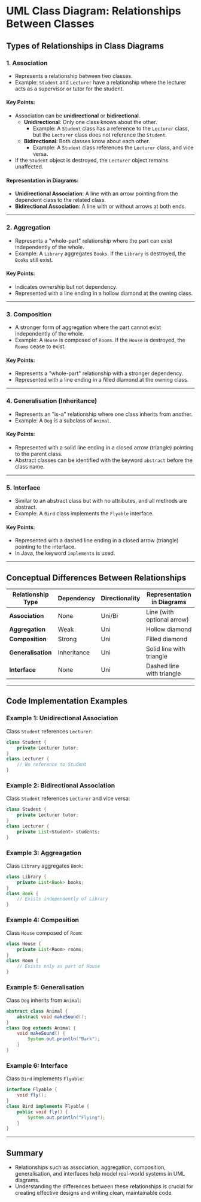 # UML Class Diagram: Relationships Between Classes

## Types of Relationships in Class Diagrams

### 1. **Association**
- Represents a relationship between two classes.
- Example: `Student` and `Lecturer` have a relationship where the lecturer acts as a supervisor or tutor for the student.

#### Key Points:
- Association can be **unidirectional** or **bidirectional**.
  - **Unidirectional**: Only one class knows about the other.
    - Example: A `Student` class has a reference to the `Lecturer` class, but the `Lecturer` class does not reference the `Student`.
  - **Bidirectional**: Both classes know about each other.
    - Example: A `Student` class references the `Lecturer` class, and vice versa.
- If the `Student` object is destroyed, the `Lecturer` object remains unaffected.

#### Representation in Diagrams:
- **Unidirectional Association**: A line with an arrow pointing from the dependent class to the related class.
- **Bidirectional Association**: A line with or without arrows at both ends.

---

### 2. **Aggregation**
- Represents a "whole-part" relationship where the part can exist independently of the whole.
- Example: A `Library` aggregates `Books`. If the `Library` is destroyed, the `Books` still exist.

#### Key Points:
- Indicates ownership but not dependency.
- Represented with a line ending in a hollow diamond at the owning class.

---

### 3. **Composition**
- A stronger form of aggregation where the part cannot exist independently of the whole.
- Example: A `House` is composed of `Rooms`. If the `House` is destroyed, the `Rooms` cease to exist.

#### Key Points:
- Represents a "whole-part" relationship with a stronger dependency.
- Represented with a line ending in a filled diamond at the owning class.

---

### 4. **Generalisation (Inheritance)**
- Represents an "is-a" relationship where one class inherits from another.
- Example: A `Dog` is a subclass of `Animal`.

#### Key Points:
- Represented with a solid line ending in a closed arrow (triangle) pointing to the parent class.
- Abstract classes can be identified with the keyword `abstract` before the class name.

---

### 5. **Interface**
- Similar to an abstract class but with no attributes, and all methods are abstract.
- Example: A `Bird` class implements the `Flyable` interface.

#### Key Points:
- Represented with a dashed line ending in a closed arrow (triangle) pointing to the interface.
- In Java, the keyword `implements` is used.

---

## Conceptual Differences Between Relationships

| Relationship Type | Dependency | Directionality | Representation in Diagrams |
|-------------------|------------|----------------|----------------------------|
| **Association**   | None       | Uni/Bi         | Line (with optional arrow) |
| **Aggregation**   | Weak       | Uni            | Hollow diamond             |
| **Composition**   | Strong     | Uni            | Filled diamond             |
| **Generalisation**| Inheritance| Uni            | Solid line with triangle   |
| **Interface**     | None       | Uni            | Dashed line with triangle  |

---

## Code Implementation Examples

### Example 1: Unidirectional Association

Class `Student` references `Lecturer`:
```java
class Student {
    private Lecturer tutor;
}
class Lecturer {
    // No reference to Student
}
```

### Example 2: Bidirectional Association

Class `Student` references `Lecturer` and vice versa:
```java
class Student {
    private Lecturer tutor;
}
class Lecturer {
    private List<Student> students;
}
```

### Example 3: Aggreagation

Class `Library` aggregates `Book`:
```java
class Library {
    private List<Book> books;
}
class Book {
    // Exists independently of Library
}
```

### Example 4: Composition

Class `House` composed of `Room`:
```java
class House {
    private List<Room> rooms;
}
class Room {
    // Exists only as part of House
}
```

### Example 5: Generalisation

Class `Dog` inherits from `Animal`:
```java
abstract class Animal {
    abstract void makeSound();
}
class Dog extends Animal {
    void makeSound() {
        System.out.println("Bark");
    }
}
```

### Example 6: Interface

Class `Bird` implements `Flyable`:
```java
interface Flyable {
    void fly();
}
class Bird implements Flyable {
    public void fly() {
        System.out.println("Flying");
    }
}
```

---

## Summary
* Relationships such as association, aggregation, composition, generalisation, and interfaces help model real-world systems in UML diagrams. 
* Understanding the differences between these relationships is crucial for creating effective designs and writing clean, maintainable code.